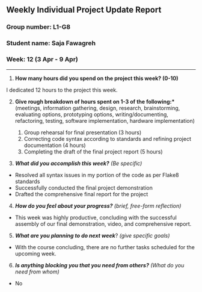 ## Weekly Individual Project Update Report

### Group number: L1-G8

### Student name: Saja Fawagreh

### Week: 12 (3 Apr - 9 Apr)

---

1. **How many hours did you spend on the project this week? (0-10)**

 I dedicated 12 hours to the project this week.

2. **Give rough breakdown of hours spent on 1-3 of the following:\***
   (meetings, information gathering, design, research, brainstorming, evaluating options, prototyping options, writing/documenting, refactoring, testing, software implementation, hardware implementation)

   1. Group rehearsal for final presentation (3 hours)
   2. Correcting code syntax according to standards and refining project documentation (4 hours)
   3. Completing the draft of the final project report (5 hours)

3. **_What did you accomplish this week?_** _(Be specific)_

- Resolved all syntax issues in my portion of the code as per Flake8 standards
- Successfully conducted the final project demonstration
- Drafted the comprehensive final report for the project

4. **_How do you feel about your progress?_** _(brief, free-form reflection)_

- This week was highly productive, concluding with the successful assembly of our final demonstration, video, and comprehensive report.

5. **_What are you planning to do next week_**? _(give specific goals)_

- With the course concluding, there are no further tasks scheduled for the upcoming week.

6. **_Is anything blocking you that you need from others?_** _(What do you need from whom)_

- No
